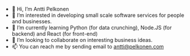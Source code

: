 - 👋 Hi, I’m Antti Pelkonen
- 👀 I’m interested in developing small scale software services for people and businesses.
- 🌱 I’m currently learning Python (for data crunching), Node.JS (for backend) and React (for front-end)
- 💞️ I’m looking to collaborate on interesting business ideas.
- 📫 You can reach me by sending email to antti@pelkonen.com

<!---
aaoopee/aaoopee is a ✨ special ✨ repository because its `README.md` (this file) appears on your GitHub profile.
You can click the Preview link to take a look at your changes.
--->
